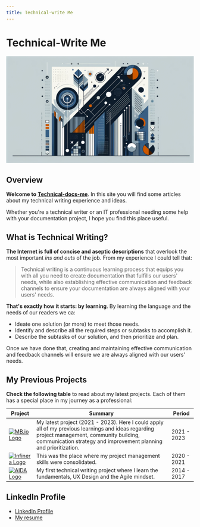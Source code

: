 ```yaml
---
title: Technical-write Me
---
```


# Technical-Write Me

![Technical-Write me](../docs/assets/technical-write-me-heading.png)

## Overview

**Welcome to** [**Technical-docs-me**](https://javierhf.github.io/technical-write-me/). In this site you will find some articles about my technical writing experience and ideas.

Whether you're a technical writer or an IT professional needing some help with your documentation project, I hope you find this place useful.

## What is Technical Writing?

**The Internet is full of concise and aseptic descriptions** that overlook the most important _ins and outs_ of the job. From my experience I could tell that:

> Technical writing is a continuous learning process that equips you with all you need to create documentation that fulfills our users' needs, while also establishing effective communication and feedback channels to ensure your documentation are always aligned with your users' needs.

**That's exactly how it starts: by learning**. By learning the language and the needs of our readers we ca:

* Ideate one solution (or more) to meet those needs.
* Identify and describe all the required steps or subtasks to accomplish it.
* Describe the subtasks of our solution, and then prioritize and plan.

Once we have done that, creating and maintaining effective communication and feedback channels will ensure we are always aligned with our users' needs.

## My Previous Projects

**Check the following table** to read about my latest projects. Each of them has a special place in my journey as a professional:

| Project                                                                                     | Summary                                                                                                                                                                                                          | Period      |
| ------------------------------------------------------------------------------------------- | ---------------------------------------------------------------------------------------------------------------------------------------------------------------------------------------------------------------- | ----------- |
| [![MB.io Logo](../assets/mbio-logo.png)](https://www.mercedes-benz.io)                      | My latest project (2021 - 2023). Here I could apply all of my previous learnings and ideas regarding project management, community building, communication strategy and improvement planning and prioritization. | 2021 - 2023 |
| [![Infinera Logo](../assets/infinera-logo1.png)](https://www.infinera.com/)                 | This was the place where my project management skills were consolidated.                                                                                                                                         | 2020 - 2021 |
| [![AIDA Logo](../assets/aida-logo.png)](https://www.domingoalonsogroup.com/en/branchs/aida) | My first technical writing project where I learn the fundamentals, UX Design and the Agile mindset.                                                                                                              | 2014 - 2017 |

## LinkedIn Profile

* [LinkedIn Profile](https://www.linkedin.com/in/javier-hernandez-fernandez/)
* [My resume](https://github.com/javierhf/My-resume)
